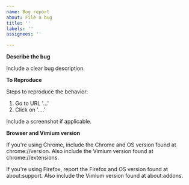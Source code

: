 ```yaml
---
name: Bug report
about: File a bug
title: ''
labels: ''
assignees: ''

---
```


**Describe the bug**

Include a clear bug description.

**To Reproduce**

Steps to reproduce the behavior:

1. Go to URL '...'
2. Click on '....'

Include a screenshot if applicable.

**Browser and Vimium version**

If you're using Chrome, include the Chrome and OS version found at chrome://version. Also include
the Vimium version found at chrome://extensions.

If you're using Firefox, report the Firefox and OS version found at about:support. Also include the
Vimium version found at about:addons.
